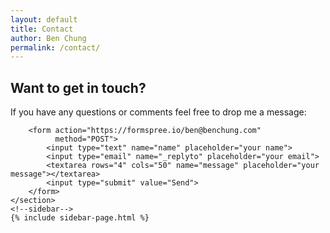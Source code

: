 ```yaml
---
layout: default
title: Contact
author: Ben Chung
permalink: /contact/
---
```


<div class="row">
    <!--check if this is a WooCommerce page to get right sidebar (some pages need this others have their own templates)-->
    <section id="content" class="large-8 columns">
    	<h1>Want to get in touch?</h1>
    	<p>
    		If you have any questions or comments feel free to drop me a message:
    	</p>

    	<form action="https://formspree.io/ben@benchung.com"
    	      method="POST">
    	    <input type="text" name="name" placeholder="your name">
    	    <input type="email" name="_replyto" placeholder="your email">
    	    <textarea rows="4" cols="50" name="message" placeholder="your message"></textarea>
    	    <input type="submit" value="Send">
    	</form>
    </section>
    <!--sidebar-->
    {% include sidebar-page.html %}
</div>
<!--row-->
<div class="clear"></div>

